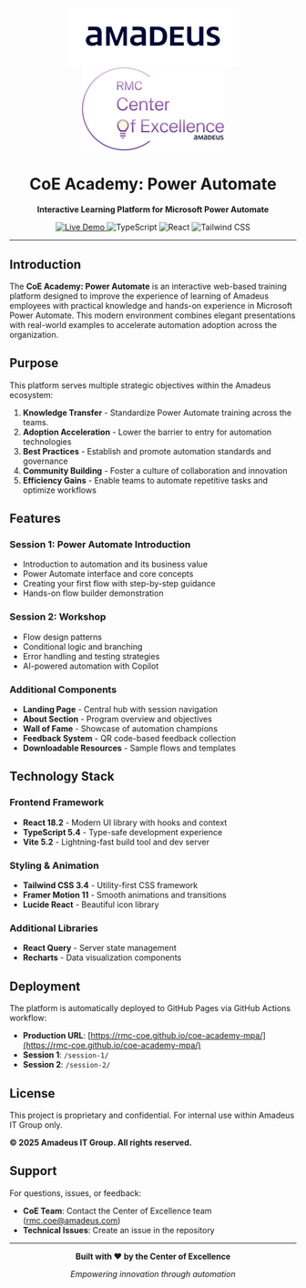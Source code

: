 <div align="center">
  <img src="img/amadeus_blue_logo.png" alt="Amadeus Logo" width="300"/>
  <br/>
  <img src="img/coe_color_logo.png" alt="CoE Logo" width="250"/>

  <h1>CoE Academy: Power Automate</h1>
  <p><strong>Interactive Learning Platform for Microsoft Power Automate</strong></p>

  <p>
    <a href="https://rmc-coe.github.io/coe-academy-mpa/">
      <img src="https://img.shields.io/badge/Live%20Demo-Visit%20Site-blue?style=for-the-badge" alt="Live Demo"/>
    </a>
    <img src="https://img.shields.io/badge/TypeScript-007ACC?style=for-the-badge&logo=typescript&logoColor=white" alt="TypeScript"/>
    <img src="https://img.shields.io/badge/React-61DAFB?style=for-the-badge&logo=react&logoColor=black" alt="React"/>
    <img src="https://img.shields.io/badge/Tailwind_CSS-38B2AC?style=for-the-badge&logo=tailwind-css&logoColor=white" alt="Tailwind CSS"/>
  </p>
</div>

---

## Introduction

The **CoE Academy: Power Automate** is an interactive web-based training platform designed to improve the experience of learning of Amadeus employees with practical knowledge and hands-on experience in Microsoft Power Automate. This modern environment combines elegant presentations with real-world examples to accelerate automation adoption across the organization.


## Purpose

This platform serves multiple strategic objectives within the Amadeus ecosystem:

1. **Knowledge Transfer** - Standardize Power Automate training across the teams.
2. **Adoption Acceleration** - Lower the barrier to entry for automation technologies
3. **Best Practices** - Establish and promote automation standards and governance
4. **Community Building** - Foster a culture of collaboration and innovation
5. **Efficiency Gains** - Enable teams to automate repetitive tasks and optimize workflows

## Features

### Session 1: Power Automate Introduction
- Introduction to automation and its business value
- Power Automate interface and core concepts
- Creating your first flow with step-by-step guidance
- Hands-on flow builder demonstration

### Session 2: Workshop
- Flow design patterns
- Conditional logic and branching
- Error handling and testing strategies
- AI-powered automation with Copilot

### Additional Components
- **Landing Page** - Central hub with session navigation
- **About Section** - Program overview and objectives
- **Wall of Fame** - Showcase of automation champions
- **Feedback System** - QR code-based feedback collection
- **Downloadable Resources** - Sample flows and templates


## Technology Stack

### Frontend Framework
- **React 18.2** - Modern UI library with hooks and context
- **TypeScript 5.4** - Type-safe development experience
- **Vite 5.2** - Lightning-fast build tool and dev server

### Styling & Animation
- **Tailwind CSS 3.4** - Utility-first CSS framework
- **Framer Motion 11** - Smooth animations and transitions
- **Lucide React** - Beautiful icon library

### Additional Libraries
- **React Query** - Server state management
- **Recharts** - Data visualization components


## Deployment

The platform is automatically deployed to GitHub Pages via GitHub Actions workflow:

- **Production URL**: [https://rmc-coe.github.io/coe-academy-mpa/](https://rmc-coe.github.io/coe-academy-mpa/)
- **Session 1**: `/session-1/`
- **Session 2**: `/session-2/`


##  License

This project is proprietary and confidential. For internal use within Amadeus IT Group only.

**© 2025 Amadeus IT Group. All rights reserved.**


## Support

For questions, issues, or feedback:

- **CoE Team**: Contact the Center of Excellence team (rmc.coe@amadeus.com)
- **Technical Issues**: Create an issue in the repository

---

<div align="center">
  <p><strong>Built with ❤️ by the Center of Excellence</strong></p>
  <p><em>Empowering innovation through automation</em></p>
</div>
